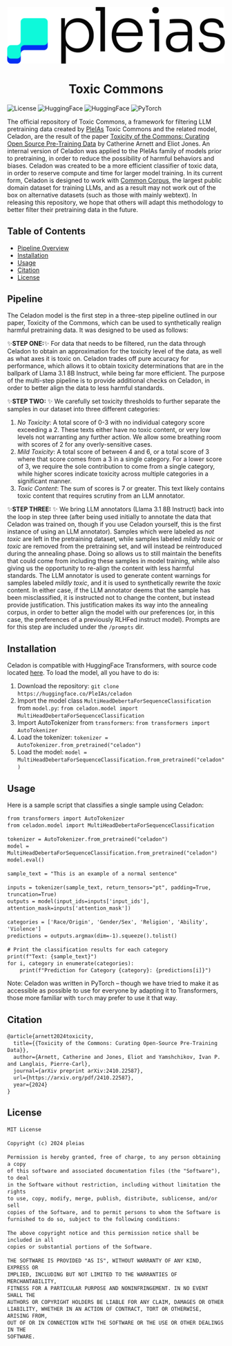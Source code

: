 <picture>
  <source media="(prefers-color-scheme: dark)" srcset="./images/pleias%20logo%20(white).svg">
  <source media="(prefers-color-scheme: light)" srcset="./images/pleias%20logo%20(black).svg">
  <img alt="PleIAs Logo" src="./images/pleias%20logo%20(black).svg">
</picture>

<h1 align="center">Toxic Commons</h1>


![License](https://img.shields.io/badge/license-MIT-blue) ![HuggingFace](https://img.shields.io/badge/🤗%20Hugging%20Face-Model-blue) ![HuggingFace](https://img.shields.io/badge/🤗%20Hugging%20Face-Dataset-blue) ![PyTorch](https://img.shields.io/badge/PyTorch-black?logo=PyTorch) 

The official repository of Toxic Commons, a framework for filtering LLM pretraining data created by [PleIAs](https://huggingface.co/PleIAs)
Toxic Commons and the related model, Celadon, are the result of the paper [Toxicity of the Commons: Curating Open Source Pre-Training Data](https://www.arxiv.org) by Catherine Arnett and Eliot Jones. 
An internal version of Celadon was applied to the PleIAs family of models prior to pretraining, in order to reduce the possibility of harmful behaviors and biases. 
Celadon was created to be a more efficient classifier of toxic data, in order to reserve compute and time for larger model training. In its current form, Celadon
is designed to work with [Common Corpus](https://huggingface.co/collections/PleIAs/common-corpus-65d46e3ea3980fdcd66a5613), the largest public domain dataset
for training LLMs, and as a result may not work out of the box on alternative datasets (such as those with mainly webtext). In releasing this repository, we hope that
others will adapt this methodology to better filter their pretraining data in the future.   

## Table of Contents
- [Pipeline Overview](#pipeline)
- [Installation](#installation)
- [Usage](#usage)
- [Citation](#citation)
- [License](#license)

## Pipeline
The Celadon model is the first step in a three-step pipeline outlined in our paper, Toxicity of the Commons, which can be used to synthetically realign harmful pretraining
data. It was designed to be used as follows:

:sparkles:**STEP ONE:**:sparkles: For data that needs to be filtered, run the data through Celadon to obtain an approximation for the toxicity level of the data, as well as what axes it is
toxic on. Celadon trades off pure accuracy for performance, which allows it to obtain toxicity determinations that are in the ballpark of Llama 3.1 8B Instruct, while
being far more efficient. The purpose of the multi-step pipeline is to provide additional checks on Celadon, in order to better align the data to less harmful standards. 

:sparkles:**STEP TWO:** :sparkles: We carefully set toxicity thresholds to further separate the samples in our dataset into three different categories:
1.  *No Toxicity*: A total score of 0-3 with no individual category score exceeding a 2. These texts either have no toxic content, or very low levels
  not warranting any further action. We allow some breathing room with scores of 2 for any overly-sensitive cases.
2. *Mild Toxicity*: A total score of between 4 and 6, or a total score of 3 where that score comes from a 3 in a single category. For a lower score of 3,
   we require the sole contribution to come from a single category, while higher scores indicate toxicity across multiple categories in a significant manner.
3. *Toxic Content*: The sum of scores is 7 or greater. This text likely contains toxic content that requires scrutiny from an LLM annotator.

:sparkles:**STEP THREE:** :sparkles: We bring LLM annotators (Llama 3.1 8B Instruct) back into the loop in step three (after being used initially to annotate the data that Celadon was
trained on, though if you use Celadon yourself, this is the first instance of using an LLM annotator). Samples which were labeled as *not toxic* are left in the pretraining dataset, 
while samples labeled *mildly toxic* or *toxic* are removed from the pretraining set, and will instead be reintroduced during the annealing phase. Doing so allows us to still maintain 
the benefits that could come from including these samples in model training, while also giving us the opportunity to re-align the content with less harmful standards. The LLM annotator
is used to generate content warnings for samples labeled *mildly toxic*, and it is used to synthetically rewrite the *toxic* content. In either case, if the LLM annotator deems that the
sample has been misclassified, it is instructed not to change the content, but instead provide justification. This justification makes its way into the annealing corpus, in order to 
better align the model with our preferences (or, in this case, the preferences of a previously RLHFed instruct model). Prompts are for this step are included under the `/prompts` dir. 

## Installation 
Celadon is compatible with HuggingFace Transformers, with source code located [here](https://huggingface.co/PleIAs/celadon). To load the model, all you have to do is:

1. Download the repository: `git clone https://huggingface.co/PleIAs/celadon`
2. Import the model class `MultiHeadDebertaForSequenceClassification` from `model.py`: `from celadon.model import MultiHeadDebertaForSequenceClassification`
3. Import AutoTokenizer from `transformers`: `from transformers import AutoTokenizer`
4. Load the tokenizer: `tokenizer = AutoTokenizer.from_pretrained("celadon")`
5. Load the model: `model = MultiHeadDebertaForSequenceClassification.from_pretrained("celadon")`

## Usage
Here is a sample script that classifies a single sample using Celadon:
```
from transformers import AutoTokenizer
from celadon.model import MultiHeadDebertaForSequenceClassification

tokenizer = AutoTokenizer.from_pretrained("celadon")
model = MultiHeadDebertaForSequenceClassification.from_pretrained("celadon")
model.eval()

sample_text = "This is an example of a normal sentence"

inputs = tokenizer(sample_text, return_tensors="pt", padding=True, truncation=True)
outputs = model(input_ids=inputs['input_ids'], attention_mask=inputs['attention_mask'])

categories = ['Race/Origin', 'Gender/Sex', 'Religion', 'Ability', 'Violence']
predictions = outputs.argmax(dim=-1).squeeze().tolist()

# Print the classification results for each category
print(f"Text: {sample_text}")
for i, category in enumerate(categories):
    print(f"Prediction for Category {category}: {predictions[i]}")
```
Note: Celadon was written in PyTorch – though we have tried to make it as accessible as possible to use for everyone by adapting it to Transformers, 
those more familiar with `torch` may prefer to use it that way. 

## Citation
```
@article{arnett2024toxicity,
  title={{Toxicity of the Commons: Curating Open-Source Pre-Training Data}},
  author={Arnett, Catherine and Jones, Eliot and Yamshchikov, Ivan P. and Langlais, Pierre-Carl},
  journal={arXiv preprint arXiv:2410.22587},
  url={https://arxiv.org/pdf/2410.22587},
  year={2024}
}
```

## License
```
MIT License

Copyright (c) 2024 pleias

Permission is hereby granted, free of charge, to any person obtaining a copy
of this software and associated documentation files (the "Software"), to deal
in the Software without restriction, including without limitation the rights
to use, copy, modify, merge, publish, distribute, sublicense, and/or sell
copies of the Software, and to permit persons to whom the Software is
furnished to do so, subject to the following conditions:

The above copyright notice and this permission notice shall be included in all
copies or substantial portions of the Software.

THE SOFTWARE IS PROVIDED "AS IS", WITHOUT WARRANTY OF ANY KIND, EXPRESS OR
IMPLIED, INCLUDING BUT NOT LIMITED TO THE WARRANTIES OF MERCHANTABILITY,
FITNESS FOR A PARTICULAR PURPOSE AND NONINFRINGEMENT. IN NO EVENT SHALL THE
AUTHORS OR COPYRIGHT HOLDERS BE LIABLE FOR ANY CLAIM, DAMAGES OR OTHER
LIABILITY, WHETHER IN AN ACTION OF CONTRACT, TORT OR OTHERWISE, ARISING FROM,
OUT OF OR IN CONNECTION WITH THE SOFTWARE OR THE USE OR OTHER DEALINGS IN THE
SOFTWARE.
```

